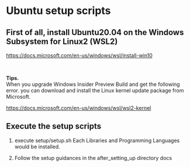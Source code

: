 # Ubuntu setup scripts

## First of all, install Ubuntu20.04 on the Windows Subsystem for Linux2 (WSL2)

https://docs.microsoft.com/en-us/windows/wsl/install-win10

<br>

**Tips.**<br>
When you upgrade Windows Insider Preview Build and get the following error.
you can download and install the Linux kernel update package from Microsoft.

https://docs.microsoft.com/en-us/windows/wsl/wsl2-kernel

## Execute the setup scripts

1. execute setup/setup.sh
Each Libraries and Programming Languages would be installed.

2. Follow the setup guidances in the after_setting_up directory docs
